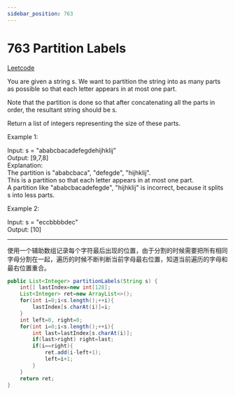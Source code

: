 ```yaml
---
sidebar_position: 763
---
```


# 763 Partition Labels

[Leetcode](https://leetcode.com/problems/partition-labels/)

You are given a string s. We want to partition the string into as many parts as possible so that each letter appears in at most one part.

Note that the partition is done so that after concatenating all the parts in order, the resultant string should be s.

Return a list of integers representing the size of these parts.

 

Example 1:

Input: s = "ababcbacadefegdehijhklij"  
Output: [9,7,8]  
Explanation:  
The partition is "ababcbaca", "defegde", "hijhklij".  
This is a partition so that each letter appears in at most one part.  
A partition like "ababcbacadefegde", "hijhklij" is incorrect, because it splits s into less parts.  

Example 2:

Input: s = "eccbbbbdec"  
Output: [10]  

---

使用一个辅助数组记录每个字符最后出现的位置，由于分割的时候需要把所有相同字母分割在一起，遍历的时候不断判断当前字母最右位置，知道当前遍历的字母和最右位置重合。

```java
public List<Integer> partitionLabels(String s) {
    int[] lastIndex=new int[128];
    List<Integer> ret=new ArrayList<>();
    for(int i=0;i<s.length();++i){
        lastIndex[s.charAt(i)]=i;
    }
    int left=0, right=0;
    for(int i=0;i<s.length();++i){
        int last=lastIndex[s.charAt(i)];
        if(last>right) right=last;
        if(i==right){
            ret.add(i-left+1);
            left=i+1;
        }
    }
    return ret;
}
```

